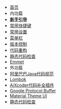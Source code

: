 
* [首页](/)
* 内功篇
* [**新手引导**](zh-cn/000_新用户.md)
* [常用快捷键](zh-cn/001_常用快捷键.md)
* [常用设置](zh-cn/301_常用设置.md)
* [菜单栏](zh-cn/100_菜单栏.md)
* [版本控制](zh-cn/111_版本控制.md)
* [代码重构](zh-cn/700_代码重构.md)
* [静态代码检查](zh-cn/450_静态代码检查.md)
* [Emmet](zh-cn/209_Emmet.md)
* 外功篇
* [阿里巴巴Java代码规范](zh-cn/1000_阿里巴巴Java代码规范.md)
* [Lombok](zh-cn/1001_Lombok.md)
* [AiXcoder代码补全插件](zh-cn/1002_AIXcoder.md)
* [Google Protocol Buffer](zh-cn/1003_Google_Protocol_Buffer.md)
* [Material Theme UI](zh-cn/1004_Material_Theme_UI.md)
* [静态代码检查](zh-cn/1100_静态代码检查扩展.md)